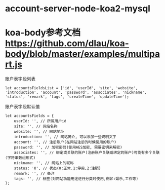# account-server-node-koa2-mysql

# koa-body参考文档 https://github.com/dlau/koa-body/blob/master/examples/multipart.js

账户表字段列表

```
let accountsFieldsList = ['id', 'userId', 'site', 'website', 'introduction', 'account', 'password', 'associates', 'nickname', 'status', 'remark', 'tags', 'createTime', 'updateTime'];
```


账户表字段默认值

```
let accountsFields = {
	userId: '', // 所属用户id
	site: '', // 网站名称
	website: '', // 网站地址
	introduction: '', // 网站简介, 可以添加一些说明文字
	account: '', // 注册账户(在网站注册的时候使用的账户)
	password: '', // 加密密码(使用AES加密, 需要密钥来解密)
	associates: '', // 绑定或关联的账户(注册账户关联或绑定的账户)可能有多个关联(字符串数组形式)
	nickname: '', // 网站上的昵称
	status: '0', // 状态(0:正常,1:停用,2:注销)
	remark: '', // 备注
	tags: '', // 标签(对网站功能用途进行分类时使用,例如:娱乐,工作等)
};
```

